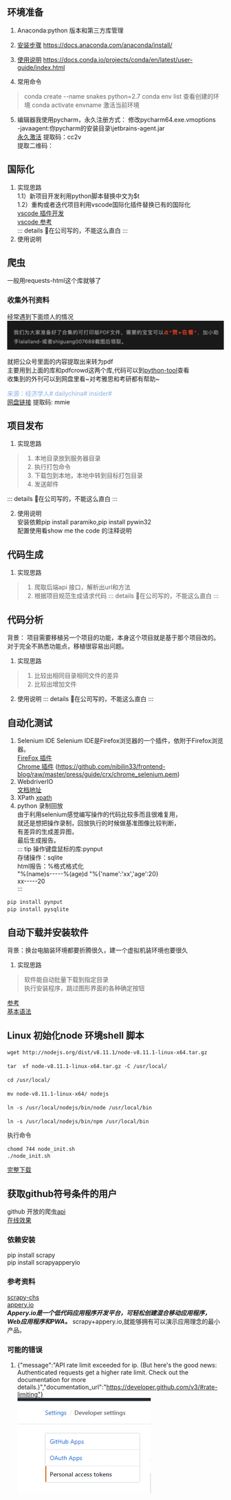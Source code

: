 ## 环境准备

1. Anaconda:python 版本和第三方库管理  

2. [安装步骤](https://docs.anaconda.com/anaconda/install/) https://docs.anaconda.com/anaconda/install/  
3. [使用说明](https://docs.conda.io/projects/conda/en/latest/user-guide/index.html) https://docs.conda.io/projects/conda/en/latest/user-guide/index.html

4. 常用命令  
> conda create --name snakes python=2.7
> conda env list 查看创建的环境 
> conda activate envname 激活当前环境
5. 编辑器我使用pycharm，永久注册方式： 
修改pycharm64.exe.vmoptions          
-javaagent:你pycharm的安装目录\jetbrains-agent.jar      
[永久激活](https://pan.baidu.com/s/1z7zBV1wGGJi74jylLMxQ7g) 
提取码：cc2v    
提取二维码：
## 国际化 

1. 实现思路  
1.1）新项目开发利用python脚本替换中文为$t      
1.2）重构或者迭代项目利用vscode国际化插件替换已有的国际化        
[vscode 插件开发](https://code.visualstudio.com/api/get-started/your-first-extension)     
[vscode 参考](https://github.com/antfu/i18n-ally)   
::: details 
<span class="emoj">🙉</span>在公司写的，不能这么直白
:::
2. 使用说明


## 爬虫
一般用requests-html这个库就够了
### 收集外刊资料

经常遇到下面烦人的情况
![电子资料](https://github.com/nibilin33/frontend-blog/raw/master/press/guide/img/WX20220817-094258@2x.png) 

就把公众号里面的内容提取出来转为pdf     
主要用到上面的库和pdfcrowd这两个库,代码可以到[python-tool](https://github.com/nibilin33/python-tool/blob/master/html_pdf.py)查看     
收集到的外刊可以到网盘里看~对考雅思和考研都有帮助~   

<span style="color:#8bb0e8">来源：经济学人# dailychina# insider#</span>          
[网盘链接](https://pan.baidu.com/s/19qnHGcV0Z0EblW4B3y5pCA) 
提取码: mmie

## 项目发布

1. 实现思路  

> 1. 本地目录放到服务器目录  
> 2. 执行打包命令    
> 3. 下载包到本地，本地中转到目标打包目录    
> 4. 发送邮件     

::: details 
<span class="emoj">🙉</span>在公司写的，不能这么直白
:::

2. 使用说明  
安装依赖pip install paramiko,pip install pywin32    
配置使用看show me the code 的注释说明     

## 代码生成

1. 实现思路  
> 1. 爬取后端api 接口，解析出url和方法
> 2. 根据项目规范生成请求代码
::: details 
<span class="emoj">🙉</span>在公司写的，不能这么直白
:::

## 代码分析 

背景：
项目需要移植另一个项目的功能，本身这个项目就是基于那个项目改的。    
对于完全不熟悉功能点，移植很容易出问题。        
1. 实现思路  
> 1. 比较出相同目录相同文件的差异   
> 2. 比较出增加文件 
2. 使用说明
::: details 
<span class="emoj">🙉</span>在公司写的，不能这么直白
:::

## 自动化测试     
1. Selenium IDE 
Selenium IDE是Firefox浏览器的一个插件，依附于Firefox浏览器。    
[FireFox 插件](https://addons.mozilla.org/en-US/firefox/addon/selenium-ide/)        
[Chrome 插件](https://github.com/nibilin33/frontend-blog/raw/master/press/guide/crx/chrome_selenium.crx)
(https://github.com/nibilin33/frontend-blog/raw/master/press/guide/crx/chrome_selenium.pem)
2. WebdriverIO  
[文档地址](https://webdriver.io/docs/api.html)  
3. XPath
[xpath](https://devhints.io/xpath)  
4. python 录制回放  
由于利用selenium感觉编写操作的代码比较多而且很难复用，  
就还是想把操作录制，回放执行的时候做基准图像比较判断，    
有差异的生成差异图，    
最后生成报告。  
::: tip 
操作键盘鼠标的库:pynput         
存储操作：sqlite        
html报告：%格式格式化   
"%(name)s-----%(age)d "%{'name':'xx','age':20}  
xx-----20       
:::

```js     
pip install pynput  
pip install pysqlite    
```

## 自动下载并安装软件    
背景：换台电脑装环境都要折腾很久，建一个虚拟机装环境也要很久                
1. 实现思路
> 软件能自动批量下载到指定目录      
> 执行安装程序，跳过图形界面的各种确定按钮             


[参考](https://www.cnblogs.com/xiongzaiqiren/p/11268615.html)       
[基本语法](https://blog.51cto.com/8686505/2438270)   

## Linux 初始化node 环境shell 脚本  
```
wget http://nodejs.org/dist/v8.11.1/node-v8.11.1-linux-x64.tar.gz 

tar  xf node-v8.11.1-linux-x64.tar.gz -C /usr/local/

cd /usr/local/

mv node-v8.11.1-linux-x64/ nodejs

ln -s /usr/local/nodejs/bin/node /usr/local/bin

ln -s /usr/local/nodejs/bin/npm /usr/local/bin
```
执行命令        
```
chomd 744 node_init.sh 
./node_init.sh  
```
[完整下载](https://github.com/nibilin33/python-tool/blob/master/shell/node_init.sh) 

## 获取github符号条件的用户     
github 开放的爬虫[api](https://developer.github.com/v3/#rate-limiting)      
[在线效果](https://nibilin33.github.io/vue-solution/#/git)      
### 依赖安装    
pip install scrapy  
pip install scrapyapperyio  
### 参考资料       
[scrapy-chs](https://scrapy-chs.readthedocs.io/zh_CN/latest/intro/overview.html)    
[appery.io](https://docs.appery.io/docs)    
***Appery.io是一个低代码应用程序开发平台，可轻松创建混合移动应用程序，Web应用程序和PWA。***
scrapy+appery.io,就能够拥有可以演示应用理念的最小产品。 
### 可能的错误  
1. {"message":"API rate limit exceeded for ip. (But here's the good news: Authenticated requests get a higher rate limit. Check out the documentation for more details.)","documentation_url":"https://developer.github.com/v3/#rate-limiting"}    
![token 申请](https://github.com/nibilin33/vue-solution/raw/master/public/github-token.png) 


